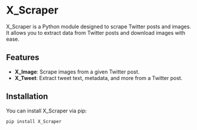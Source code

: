 # X_Scraper

X_Scraper is a Python module designed to scrape Twitter posts and images. It allows you to extract data from Twitter posts and download images with ease.

## Features

- **X_Image**: Scrape images from a given Twitter post.
- **X_Tweet**: Extract tweet text, metadata, and more from a Twitter post.

## Installation

You can install X_Scraper via pip:

```bash
pip install X_Scraper
